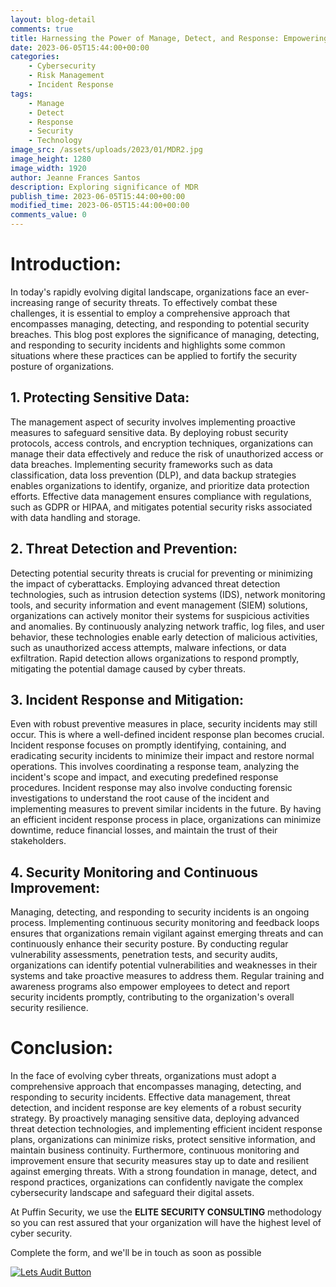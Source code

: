 ```yaml
---
layout: blog-detail
comments: true
title: Harnessing the Power of Manage, Detect, and Response: Empowering Effective Solutions in Modern Challenges
date: 2023-06-05T15:44:00+00:00
categories:
    - Cybersecurity
    - Risk Management
    - Incident Response
tags:
    - Manage
    - Detect
    - Response
    - Security
    - Technology
image_src: /assets/uploads/2023/01/MDR2.jpg
image_height: 1280
image_width: 1920
author: Jeanne Frances Santos
description: Exploring significance of MDR
publish_time: 2023-06-05T15:44:00+00:00
modified_time: 2023-06-05T15:44:00+00:00
comments_value: 0
--- 
```

# **Introduction:**

In today's rapidly evolving digital landscape, organizations face an ever-increasing range of security threats. To effectively combat these challenges, it is essential to employ a comprehensive approach that encompasses managing, detecting, and responding to potential security breaches. This blog post explores the significance of managing, detecting, and responding to security incidents and highlights some common situations where these practices can be applied to fortify the security posture of organizations.

## **1. Protecting Sensitive Data:**
The management aspect of security involves implementing proactive measures to safeguard sensitive data. By deploying robust security protocols, access controls, and encryption techniques, organizations can manage their data effectively and reduce the risk of unauthorized access or data breaches. Implementing security frameworks such as data classification, data loss prevention (DLP), and data backup strategies enables organizations to identify, organize, and prioritize data protection efforts. Effective data management ensures compliance with regulations, such as GDPR or HIPAA, and mitigates potential security risks associated with data handling and storage.

## **2. Threat Detection and Prevention:**
Detecting potential security threats is crucial for preventing or minimizing the impact of cyberattacks. Employing advanced threat detection technologies, such as intrusion detection systems (IDS), network monitoring tools, and security information and event management (SIEM) solutions, organizations can actively monitor their systems for suspicious activities and anomalies. By continuously analyzing network traffic, log files, and user behavior, these technologies enable early detection of malicious activities, such as unauthorized access attempts, malware infections, or data exfiltration. Rapid detection allows organizations to respond promptly, mitigating the potential damage caused by cyber threats.

## **3. Incident Response and Mitigation:**
Even with robust preventive measures in place, security incidents may still occur. This is where a well-defined incident response plan becomes crucial. Incident response focuses on promptly identifying, containing, and eradicating security incidents to minimize their impact and restore normal operations. This involves coordinating a response team, analyzing the incident's scope and impact, and executing predefined response procedures. Incident response may also involve conducting forensic investigations to understand the root cause of the incident and implementing measures to prevent similar incidents in the future. By having an efficient incident response process in place, organizations can minimize downtime, reduce financial losses, and maintain the trust of their stakeholders.

## **4. Security Monitoring and Continuous Improvement:**
Managing, detecting, and responding to security incidents is an ongoing process. Implementing continuous security monitoring and feedback loops ensures that organizations remain vigilant against emerging threats and can continuously enhance their security posture. By conducting regular vulnerability assessments, penetration tests, and security audits, organizations can identify potential vulnerabilities and weaknesses in their systems and take proactive measures to address them. Regular training and awareness programs also empower employees to detect and report security incidents promptly, contributing to the organization's overall security resilience.

# **Conclusion:**

In the face of evolving cyber threats, organizations must adopt a comprehensive approach that encompasses managing, detecting, and responding to security incidents. Effective data management, threat detection, and incident response are key elements of a robust security strategy. By proactively managing sensitive data, deploying advanced threat detection technologies, and implementing efficient incident response plans, organizations can minimize risks, protect sensitive information, and maintain business continuity. Furthermore, continuous monitoring and improvement ensure that security measures stay up to date and resilient against emerging threats. With a strong foundation in manage, detect, and respond practices, organizations can confidently navigate the complex cybersecurity landscape and safeguard their digital assets.



At Puffin Security, we use the **ELITE SECURITY CONSULTING** methodology so you can rest assured that your organization will have the highest level of cyber security. 

Complete the form, and we'll be in touch as soon as possible

[![Lets Audit Button](/assets/uploads/2023/01/Puffin-security-blog-button-lest-audit-2.jpg 'lets Audit Button')](https://hub.puffinsecurity.com/mdr-your-own-team-of-security-experts)
